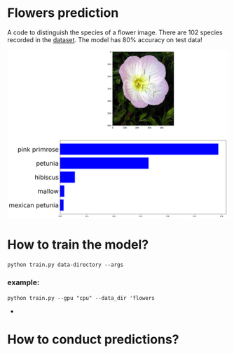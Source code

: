 # Flowers prediction

A code to distinguish the species of a flower image. There are 102 species recorded in the [dataset](http://www.robots.ox.ac.uk/~vgg/data/flowers/102/index.html). 
The model has 80% accuracy on test data! 

![Flowers](https://github.com/bijanfallah/Flowers_prediction/blob/master/index.png)


# How to train the model? 
`python train.py data-directory --args`
### example: 
`python train.py --gpu "cpu" --data_dir 'flowers`

- 
# How to conduct predictions? 
